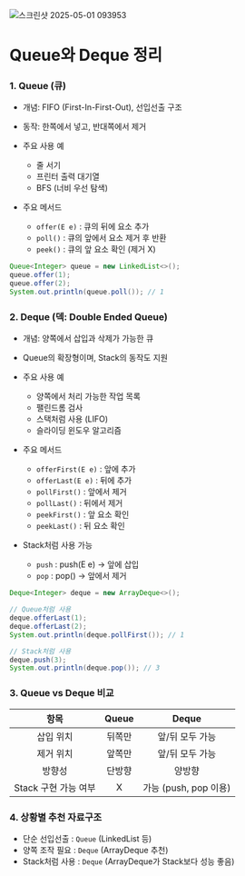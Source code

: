 ![스크린샷 2025-05-01 093953](https://github.com/user-attachments/assets/85437f34-374b-444e-8fb1-b5708f211cc5)

# Queue와 Deque 정리
### 1. Queue (큐)
- 개념: FIFO (First-In-First-Out), 선입선출 구조
- 동작: 한쪽에서 넣고, 반대쪽에서 제거

- 주요 사용 예
	- 줄 서기
	- 프린터 출력 대기열
	- BFS (너비 우선 탐색)

- 주요 메서드
  - `offer(E e)` : 큐의 뒤에 요소 추가
  - `poll()` : 큐의 앞에서 요소 제거 후 반환
  - `peek()` : 큐의 앞 요소 확인 (제거 X)
 
```java
Queue<Integer> queue = new LinkedList<>();
queue.offer(1);
queue.offer(2);
System.out.println(queue.poll()); // 1
```

### 2. Deque (덱: Double Ended Queue)
- 개념: 양쪽에서 삽입과 삭제가 가능한 큐
- Queue의 확장형이며, Stack의 동작도 지원
- 주요 사용 예
	- 양쪽에서 처리 가능한 작업 목록
	- 팰린드롬 검사
	- 스택처럼 사용 (LIFO)
	- 슬라이딩 윈도우 알고리즘

- 주요 메서드
	- `offerFirst(E e)` : 앞에 추가
	- `offerLast(E e)` : 뒤에 추가
	- `pollFirst()` : 앞에서 제거
	- `pollLast()` : 뒤에서 제거
	- `peekFirst()` : 앞 요소 확인
	- `peekLast()` : 뒤 요소 확인

- Stack처럼 사용 가능
  - `push` : push(E e) → 앞에 삽입
  - `pop` : pop() → 앞에서 제거
  

```java
Deque<Integer> deque = new ArrayDeque<>();

// Queue처럼 사용
deque.offerLast(1);
deque.offerLast(2);
System.out.println(deque.pollFirst()); // 1

// Stack처럼 사용
deque.push(3);
System.out.println(deque.pop()); // 3
```


### 3. Queue vs Deque 비교

| 항목 | Queue | Deque |
|:-----:|:-----:|:-----:|
| 삽입 위치 | 뒤쪽만 | 앞/뒤 모두 가능 |
| 제거 위치 | 앞쪽만 | 앞/뒤 모두 가능 |
| 방향성 | 단방향 | 양방향 |		
| Stack 구현 가능 여부 | X | 가능 (push, pop 이용) |
		
   		
### 4. 상황별 추천 자료구조
   - 단순 선입선출	: `Queue` (LinkedList 등)
   - 양쪽 조작 필요	: `Deque` (ArrayDeque 추천)
   - Stack처럼 사용	: `Deque` (ArrayDeque가 Stack보다 성능 좋음)
